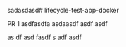 sadasdasd# lifecycle-test-app-docker

PR 1
asdfasdfa
asdaasdf asdf asdf

as
df asd fasdf
s
adf asdf
